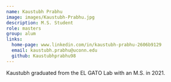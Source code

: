 ```yaml
---
name: Kaustubh Prabhu
image: images/Kaustubh-Prabhu.jpg
description: M.S. Student
role: masters
group: alum
links:
  home-page: www.linkedin.com/in/kaustubh-prabhu-2606b9129
  email: kaustubh.prabhu@uconn.edu 
  github: Kaustubhprabhu98
---
```


Kaustubh graduated from the EL GATO Lab with an M.S. in 2021.